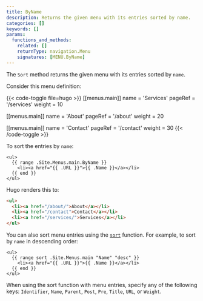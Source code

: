 ```yaml
---
title: ByName
description: Returns the given menu with its entries sorted by name.
categories: []
keywords: []
params:
  functions_and_methods:
    related: []
    returnType: navigation.Menu
    signatures: [MENU.ByName]
---
```


The `Sort` method returns the given menu with its entries sorted by `name`.

Consider this menu definition:

{{< code-toggle file=hugo >}}
[[menus.main]]
name = 'Services'
pageRef = '/services'
weight = 10

[[menus.main]]
name = 'About'
pageRef = '/about'
weight = 20

[[menus.main]]
name = 'Contact'
pageRef = '/contact'
weight = 30
{{< /code-toggle >}}

To sort the entries by `name`:

```go-html-template
<ul>
  {{ range .Site.Menus.main.ByName }}
    <li><a href="{{ .URL }}">{{ .Name }}</a></li>
  {{ end }}
</ul>
```

Hugo renders this to:

```html
<ul>
  <li><a href="/about/">About</a></li>
  <li><a href="/contact">Contact</a></li>
  <li><a href="/services/">Services</a></li>
</ul>
```

You can also sort menu entries using the [`sort`] function. For example, to sort by `name` in descending order:

```go-html-template
<ul>
  {{ range sort .Site.Menus.main "Name" "desc" }}
    <li><a href="{{ .URL }}">{{ .Name }}</a></li>
  {{ end }}
</ul>
```

When using the sort function with menu entries, specify any of the following keys: `Identifier`, `Name`, `Parent`, `Post`, `Pre`, `Title`, `URL`, or `Weight`.

[`sort`]: /functions/collections/sort/
